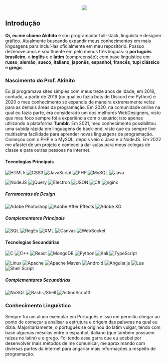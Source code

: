 <div align="center">
    <img src="https://raw.githubusercontent.com/akihitofficial/akihitofficial/main/images/header.png"/>
</div>


## Introdução
**Oi, eu me chamo Akihito** e sou programador full-stack, linguista e designer gráfico. Atualmente buscando expandir meus conhecimentos em mais linguagens para incluí-las oficialmente em meu repositório. Possuo dezenove anos e sou fluente em pelo menos três línguas: o **português brasileiro**, o **inglês** e o **latim** (compreensão); com base linguística em: **russo**, **alemão**, **sueco**, **italiano**, **japonês**, **espanhol**, **francês**, **tupi clássico** e **grego**.

### Nascimento do Prof. Akihito
Eu já programava sites simples com meus treze anos de idade, em 2016, contudo, a partir de 2019 (no qual eu fazia bots de Discord em Python) e 2020 o meu conhecimento se expandiu de maneira extremamente veloz para as demais áreas da programação. Em 2020, na comunidade online na qual eu fazia parte, era considerado um dos melhores WebDesigners, visto que meu foco sempre foi a experiência com o usuário; isto apenas utilizando a plataforma **Tumblr**. Em 2021, meu conhecimento possibilitou uma subida rápida em linguagens de back-end, visto que eu sempre tive muitíssima facilidade para aprender novas linguagens de programação. Começou com o PHP e o MySQL, depois veio o Java e o NodeJS. Em 2022 me afastei de um projeto e comecei a dar aulas para meus colegas de classe e para outras pessoas na internet.

#### Tecnologias Principais
![HTML5](https://img.shields.io/badge/-HTML5-E34F26?style=flat-square&logo=html5&logoColor=white)
![CSS3](https://img.shields.io/badge/-CSS3-1572B6?style=flat-square&logo=css3)
![JavaScript](https://img.shields.io/badge/-JavaScript-9e7e15?style=flat-square&logo=javascript)
![PHP](https://img.shields.io/badge/-PHP-1a165f?style=flat-square&logo=php)
![MySQL](https://img.shields.io/badge/-MySQL-5299cc?style=flat-square&logo=mysql&logoColor=white)
![Java](https://img.shields.io/badge/-Java-bf360c?style=flat-square&logo=jameson&logoColor=white)

![NodeJS](https://img.shields.io/badge/-NodeJS-031c03?style=flat-square&logo=Node.js)
![jQuery](https://img.shields.io/badge/-jQuery-1d2d39?style=flat-square&logo=jquery)
![Electron](https://img.shields.io/badge/-Electron-lightblue?style=flat-square&logo=electron&logoColor=black)
![JSON](https://img.shields.io/badge/-JSON-838383?style=flat-square&logo=json)
![C#](https://img.shields.io/badge/-C%23-4a148c?style=flat-square&logo=csharp)
![nginx](https://img.shields.io/badge/nginx-%23009639.svg?style=flat-square&logo=nginx&logoColor=white)
##### Ferramentas de Design
![Adobe Photoshop](https://img.shields.io/badge/-Adobe%20Photoshop-001e36?style=flat-square&logo=adobephotoshop)
![Adobe After Effects](https://img.shields.io/badge/-Adobe%20After%20Effects-00005b?style=flat-square&logo=adobeaftereffects)
![Adobe XD](https://img.shields.io/badge/-Adobe%20XD-470037?style=flat-square&logo=adobexd)
##### Complementares Principais
![SQL](https://img.shields.io/badge/-SQL-black?style=flat-square)
![RegEx](https://img.shields.io/badge/-RegEx-black?style=flat-square)
![XML](https://img.shields.io/badge/-XML-black?style=flat-square)
![Canvas](https://img.shields.io/badge/-Canvas-black?style=flat-square)
![WebSocket](https://img.shields.io/badge/-WebSocket-black?style=flat-square)

#### Tecnologias Secundárias
![C](https://img.shields.io/badge/C-%2300599C.svg?style=flat-square&logo=c&logoColor=white)
![C++](https://img.shields.io/badge/-C%2B%2B-54778c?style=flat-square&logo=c%2B%2B)
![React](https://img.shields.io/badge/-React-575d91?style=flat-square&logo=react)
![MongoDB](https://img.shields.io/badge/MongoDB-%234ea94b.svg?style=flat-square&logo=mongodb&logoColor=white)
![Python](https://img.shields.io/badge/-Python-0c0c0c?style=flat-square&logo=python)
![Kali](https://img.shields.io/badge/Kali-268BEE?style=flat-square&logo=kalilinux&logoColor=white)
![TypeScript](https://img.shields.io/badge/TypeScript-%23007ACC.svg?style=flat-square&logo=typescript&logoColor=white)

![Linux](https://img.shields.io/badge/Linux-FCC624?style=flat-square&logo=linux&logoColor=black)
![Apache](https://img.shields.io/badge/Apache-%23D42029.svg?style=flat-square&logo=apache&logoColor=white)
![Apache Maven](https://img.shields.io/badge/Apache%20Maven-C71A36?style=flat-square&logo=Apache%20Maven&logoColor=white)
![Android](https://img.shields.io/badge/Android-3DDC84?style=flat-square&logo=android&logoColor=white)
![Angular.js](https://img.shields.io/badge/Angular.js-%23E23237.svg?style=flat-square&logo=angularjs&logoColor=white)
![Lua](https://img.shields.io/badge/Lua-%232C2D72.svg?style=flat-square&logo=lua&logoColor=white)
![Shell Script](https://img.shields.io/badge/Shell%20Script-%23121011.svg?style=flat-square&logo=gnu-bash&logoColor=white)
##### Complementares Secundárias
![NoSQL](https://img.shields.io/badge/-NoSQL-black?style=flat-square)
![Bash~/Shell](https://img.shields.io/badge/-Bash/Shell-black?style=flat-square)
![ActionScript3](https://img.shields.io/badge/-ActionScript3-black?style=flat-square)

### Conhecimento Linguístico
Sempre fui um aluno exemplar em Português e isso me permitiu chegar ao ponto de começar a analisar a estrutura e origem das palavras na qual eu dizia. Majoritariamente, o português se originou do latim vulgar, tendo com base algumas mesclas entre o espanhol, italiano (que também possuem raízes no latim) e o grego. Foi tendo essa garra que eu acabei por desenvolver mais métodos de me comunicar, me aproximando com diversas partes da internet para angariar mais informações a respeito de programação.
